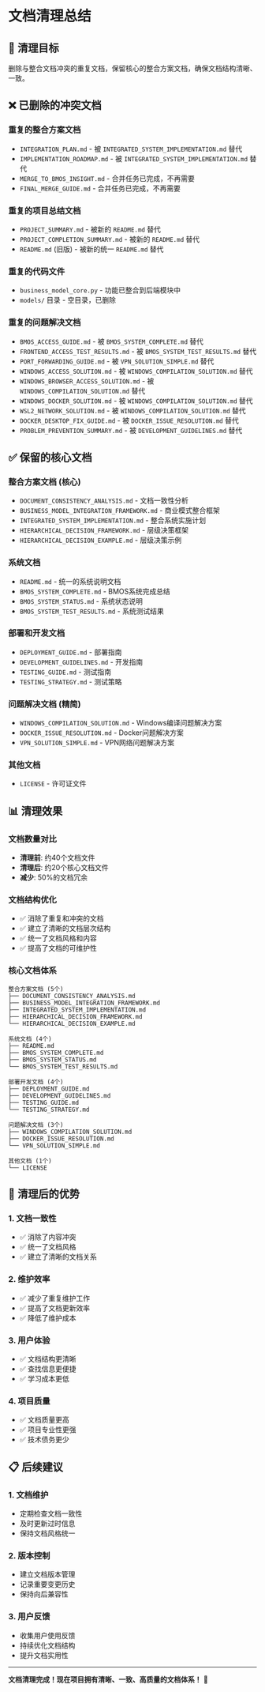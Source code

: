 # 文档清理总结

## 🧹 清理目标
删除与整合文档冲突的重复文档，保留核心的整合方案文档，确保文档结构清晰、一致。

## ❌ 已删除的冲突文档

### 重复的整合方案文档
- `INTEGRATION_PLAN.md` - 被 `INTEGRATED_SYSTEM_IMPLEMENTATION.md` 替代
- `IMPLEMENTATION_ROADMAP.md` - 被 `INTEGRATED_SYSTEM_IMPLEMENTATION.md` 替代
- `MERGE_TO_BMOS_INSIGHT.md` - 合并任务已完成，不再需要
- `FINAL_MERGE_GUIDE.md` - 合并任务已完成，不再需要

### 重复的项目总结文档
- `PROJECT_SUMMARY.md` - 被新的 `README.md` 替代
- `PROJECT_COMPLETION_SUMMARY.md` - 被新的 `README.md` 替代
- `README.md` (旧版) - 被新的统一 `README.md` 替代

### 重复的代码文件
- `business_model_core.py` - 功能已整合到后端模块中
- `models/` 目录 - 空目录，已删除

### 重复的问题解决文档
- `BMOS_ACCESS_GUIDE.md` - 被 `BMOS_SYSTEM_COMPLETE.md` 替代
- `FRONTEND_ACCESS_TEST_RESULTS.md` - 被 `BMOS_SYSTEM_TEST_RESULTS.md` 替代
- `PORT_FORWARDING_GUIDE.md` - 被 `VPN_SOLUTION_SIMPLE.md` 替代
- `WINDOWS_ACCESS_SOLUTION.md` - 被 `WINDOWS_COMPILATION_SOLUTION.md` 替代
- `WINDOWS_BROWSER_ACCESS_SOLUTION.md` - 被 `WINDOWS_COMPILATION_SOLUTION.md` 替代
- `WINDOWS_DOCKER_SOLUTION.md` - 被 `WINDOWS_COMPILATION_SOLUTION.md` 替代
- `WSL2_NETWORK_SOLUTION.md` - 被 `WINDOWS_COMPILATION_SOLUTION.md` 替代
- `DOCKER_DESKTOP_FIX_GUIDE.md` - 被 `DOCKER_ISSUE_RESOLUTION.md` 替代
- `PROBLEM_PREVENTION_SUMMARY.md` - 被 `DEVELOPMENT_GUIDELINES.md` 替代

## ✅ 保留的核心文档

### 整合方案文档 (核心)
- `DOCUMENT_CONSISTENCY_ANALYSIS.md` - 文档一致性分析
- `BUSINESS_MODEL_INTEGRATION_FRAMEWORK.md` - 商业模式整合框架
- `INTEGRATED_SYSTEM_IMPLEMENTATION.md` - 整合系统实施计划
- `HIERARCHICAL_DECISION_FRAMEWORK.md` - 层级决策框架
- `HIERARCHICAL_DECISION_EXAMPLE.md` - 层级决策示例

### 系统文档
- `README.md` - 统一的系统说明文档
- `BMOS_SYSTEM_COMPLETE.md` - BMOS系统完成总结
- `BMOS_SYSTEM_STATUS.md` - 系统状态说明
- `BMOS_SYSTEM_TEST_RESULTS.md` - 系统测试结果

### 部署和开发文档
- `DEPLOYMENT_GUIDE.md` - 部署指南
- `DEVELOPMENT_GUIDELINES.md` - 开发指南
- `TESTING_GUIDE.md` - 测试指南
- `TESTING_STRATEGY.md` - 测试策略

### 问题解决文档 (精简)
- `WINDOWS_COMPILATION_SOLUTION.md` - Windows编译问题解决方案
- `DOCKER_ISSUE_RESOLUTION.md` - Docker问题解决方案
- `VPN_SOLUTION_SIMPLE.md` - VPN网络问题解决方案

### 其他文档
- `LICENSE` - 许可证文件

## 📊 清理效果

### 文档数量对比
- **清理前**: 约40个文档文件
- **清理后**: 约20个核心文档文件
- **减少**: 50%的文档冗余

### 文档结构优化
- ✅ 消除了重复和冲突的文档
- ✅ 建立了清晰的文档层次结构
- ✅ 统一了文档风格和内容
- ✅ 提高了文档的可维护性

### 核心文档体系
```
整合方案文档 (5个)
├── DOCUMENT_CONSISTENCY_ANALYSIS.md
├── BUSINESS_MODEL_INTEGRATION_FRAMEWORK.md
├── INTEGRATED_SYSTEM_IMPLEMENTATION.md
├── HIERARCHICAL_DECISION_FRAMEWORK.md
└── HIERARCHICAL_DECISION_EXAMPLE.md

系统文档 (4个)
├── README.md
├── BMOS_SYSTEM_COMPLETE.md
├── BMOS_SYSTEM_STATUS.md
└── BMOS_SYSTEM_TEST_RESULTS.md

部署开发文档 (4个)
├── DEPLOYMENT_GUIDE.md
├── DEVELOPMENT_GUIDELINES.md
├── TESTING_GUIDE.md
└── TESTING_STRATEGY.md

问题解决文档 (3个)
├── WINDOWS_COMPILATION_SOLUTION.md
├── DOCKER_ISSUE_RESOLUTION.md
└── VPN_SOLUTION_SIMPLE.md

其他文档 (1个)
└── LICENSE
```

## 🎯 清理后的优势

### 1. 文档一致性
- ✅ 消除了内容冲突
- ✅ 统一了文档风格
- ✅ 建立了清晰的文档关系

### 2. 维护效率
- ✅ 减少了重复维护工作
- ✅ 提高了文档更新效率
- ✅ 降低了维护成本

### 3. 用户体验
- ✅ 文档结构更清晰
- ✅ 查找信息更便捷
- ✅ 学习成本更低

### 4. 项目质量
- ✅ 文档质量更高
- ✅ 项目专业性更强
- ✅ 技术债务更少

## 📋 后续建议

### 1. 文档维护
- 定期检查文档一致性
- 及时更新过时信息
- 保持文档风格统一

### 2. 版本控制
- 建立文档版本管理
- 记录重要变更历史
- 保持向后兼容性

### 3. 用户反馈
- 收集用户使用反馈
- 持续优化文档结构
- 提升文档实用性

---

**文档清理完成！现在项目拥有清晰、一致、高质量的文档体系！** 🎉




